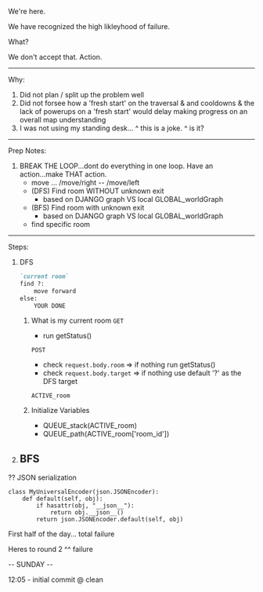 We're here. 

We have recognized the high likleyhood of failure. 

What? 

We don't accept that. Action.

------

Why: 
1. Did not plan / split up the problem well
2. Did not forsee how a 'fresh start' on the traversal & and cooldowns & the lack of powerups on a 'fresh start' would delay making progress on an overall map understanding
3. I was not using my standing desk...
    ^ this is a joke. 
        ^ is it? 

-----

Prep Notes: 

1. BREAK THE LOOP...dont do everything in one loop. Have an action...make THAT action. 
    - move ... /move/right -- /move/left
    - (DFS) Find room WITHOUT unknown exit
        - based on DJANGO graph VS local GLOBAL_worldGraph
    - (BFS) Find room with unknown exit
        - based on DJANGO graph VS local GLOBAL_worldGraph
    - find specific room

-----

Steps:
1. DFS  
    ```md
    `current room`  
    find ?:  
        move forward  
    else:  
        YOUR DONE  
    ```
    1. What is my current room
        ```GET``` 
        - run getStatus()
        
        ```POST```
        - check `request.body.room` => if nothing run getStatus()
        - check `request.body.target` => if nothing use default '?' as the DFS target

        `ACTIVE_room`

    2. Initialize Variables
        - QUEUE_stack(ACTIVE_room)
        - QUEUE_path(ACTIVE_room['room_id'])

2. BFS
    - 

    

?? JSON serialization
``` 
class MyUniversalEncoder(json.JSONEncoder):
    def default(self, obj):
        if hasattr(obj, "__json__"):
            return obj.__json__()
        return json.JSONEncoder.default(self, obj)

```
First half of the day... total failure

Heres to round 2
^^ failure

-- SUNDAY --

12:05 - initial commit @ clean


    